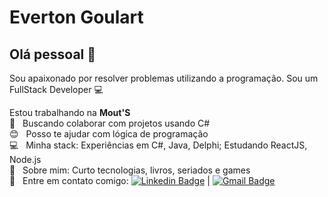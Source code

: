 # Everton Goulart

## Olá pessoal 👋
Sou apaixonado por resolver problemas utilizando a programação.
Sou um FullStack Developer :computer:

 Estou trabalhando na **Mout'S**
 <br/> :purple_heart: &nbsp; Buscando colaborar com projetos usando C#
 <br/> :blush: &nbsp; Posso te ajudar com lógica de programação
 <br/> :computer: &nbsp; Minha stack: Experiências em C#, Java, Delphi; Estudando ReactJS, Node.js
 <br/> 💬  &nbsp; Sobre mim: Curto tecnologias, livros, seriados e games
 <br/> :email: &nbsp; Entre em contato comigo: [![Linkedin Badge](https://img.shields.io/badge/-ThiagoMarinho-blue?style=flat-square&logo=Linkedin&logoColor=white&link=https://www.linkedin.com/in/everton-julian-silva-goulart-b59807a2/)](https://www.linkedin.com/in/everton-julian-silva-goulart-b59807a2/) 
| 
[![Gmail Badge](https://img.shields.io/badge/-tgmarinho@gmail.com-c14438?style=flat-square&logo=Gmail&logoColor=white&link=mailto:evertonjulian@gmail.com)](mailto:evertonjulian@gmail.com)
